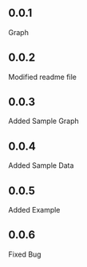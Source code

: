 ## 0.0.1
Graph

## 0.0.2
Modified readme file

## 0.0.3
Added Sample Graph 

## 0.0.4
Added Sample Data

## 0.0.5
Added Example

## 0.0.6
Fixed Bug